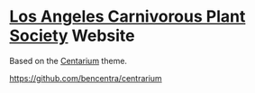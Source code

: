 # [Los Angeles Carnivorous Plant Society](http://lacps.net) Website

Based on the [Centarium](http://bencentra.com/centrarium) theme.

https://github.com/bencentra/centrarium
